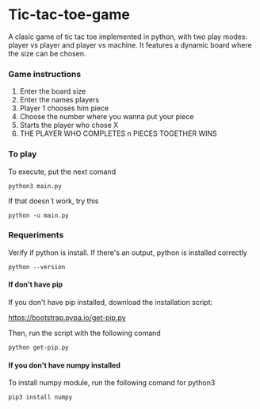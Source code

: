 # Tic-tac-toe-game

A clasic game of tic tac toe implemented in python, with two play modes: player vs player and player vs machine. It features a dynamic board where the size can be chosen.

### Game instructions
1. Enter the board size
2. Enter the names players
3. Player 1 chooses him piece
4. Choose the number where you wanna put your piece
5. Starts the player who chose X
6. THE PLAYER WHO COMPLETES n PIECES TOGETHER WINS

### To play

To execute, put the next comand

```
python3 main.py
```

If that doesn´t work, try this

```
python -u main.py
```

### Requeriments

Verify if python is install. If there's an output, python is installed correctly
```
python --version
```
#### If don't have pip 

If you don't have pip installed, download the installation script:

https://bootstrap.pypa.io/get-pip.py

Then, run the script with the following comand

```
python get-pip.py
```
#### If you don't have numpy installed

To install numpy module, run the following comand for python3

```
pip3 install numpy
```
